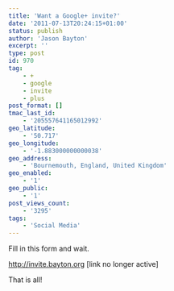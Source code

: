 ```yaml
---
title: 'Want a Google+ invite?'
date: '2011-07-13T20:24:15+01:00'
status: publish
author: 'Jason Bayton'
excerpt: ''
type: post
id: 970
tag:
    - +
    - google
    - invite
    - plus
post_format: []
tmac_last_id:
    - '205557641165012992'
geo_latitude:
    - '50.717'
geo_longitude:
    - '-1.883000000000038'
geo_address:
    - 'Bournemouth, England, United Kingdom'
geo_enabled:
    - '1'
geo_public:
    - '1'
post_views_count:
    - '3295'
tags:
    - 'Social Media'
---
```

Fill in this form and wait.

http://invite.bayton.org \[link no longer active\]

That is all!